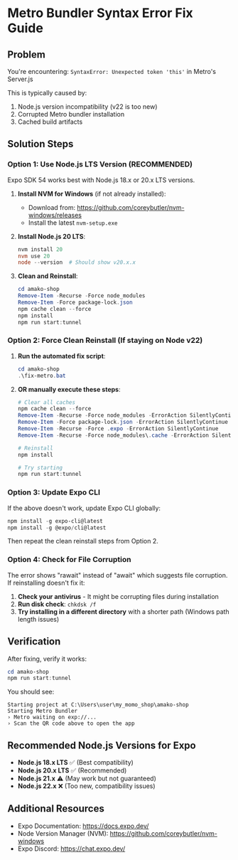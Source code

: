 # Metro Bundler Syntax Error Fix Guide

## Problem
You're encountering: `SyntaxError: Unexpected token 'this'` in Metro's Server.js

This is typically caused by:
1. Node.js version incompatibility (v22 is too new)
2. Corrupted Metro bundler installation
3. Cached build artifacts

## Solution Steps

### Option 1: Use Node.js LTS Version (RECOMMENDED)

Expo SDK 54 works best with Node.js 18.x or 20.x LTS versions.

1. **Install NVM for Windows** (if not already installed):
   - Download from: https://github.com/coreybutler/nvm-windows/releases
   - Install the latest `nvm-setup.exe`

2. **Install Node.js 20 LTS**:
   ```powershell
   nvm install 20
   nvm use 20
   node --version  # Should show v20.x.x
   ```

3. **Clean and Reinstall**:
   ```powershell
   cd amako-shop
   Remove-Item -Recurse -Force node_modules
   Remove-Item -Force package-lock.json
   npm cache clean --force
   npm install
   npm run start:tunnel
   ```

### Option 2: Force Clean Reinstall (If staying on Node v22)

1. **Run the automated fix script**:
   ```powershell
   cd amako-shop
   .\fix-metro.bat
   ```

2. **OR manually execute these steps**:
   ```powershell
   # Clear all caches
   npm cache clean --force
   Remove-Item -Recurse -Force node_modules -ErrorAction SilentlyContinue
   Remove-Item -Force package-lock.json -ErrorAction SilentlyContinue
   Remove-Item -Recurse -Force .expo -ErrorAction SilentlyContinue
   Remove-Item -Recurse -Force node_modules\.cache -ErrorAction SilentlyContinue
   
   # Reinstall
   npm install
   
   # Try starting
   npm run start:tunnel
   ```

### Option 3: Update Expo CLI

If the above doesn't work, update Expo CLI globally:

```powershell
npm install -g expo-cli@latest
npm install -g @expo/cli@latest
```

Then repeat the clean reinstall steps from Option 2.

### Option 4: Check for File Corruption

The error shows "rawait" instead of "await" which suggests file corruption. If reinstalling doesn't fix it:

1. **Check your antivirus** - It might be corrupting files during installation
2. **Run disk check**: `chkdsk /f`
3. **Try installing in a different directory** with a shorter path (Windows path length issues)

## Verification

After fixing, verify it works:
```powershell
cd amako-shop
npm run start:tunnel
```

You should see:
```
Starting project at C:\Users\user\my_momo_shop\amako-shop
Starting Metro Bundler
› Metro waiting on exp://...
› Scan the QR code above to open the app
```

## Recommended Node.js Versions for Expo

- **Node.js 18.x LTS** ✅ (Best compatibility)
- **Node.js 20.x LTS** ✅ (Recommended)
- **Node.js 21.x** ⚠️ (May work but not guaranteed)
- **Node.js 22.x** ❌ (Too new, compatibility issues)

## Additional Resources

- Expo Documentation: https://docs.expo.dev/
- Node Version Manager (NVM): https://github.com/coreybutler/nvm-windows
- Expo Discord: https://chat.expo.dev/

